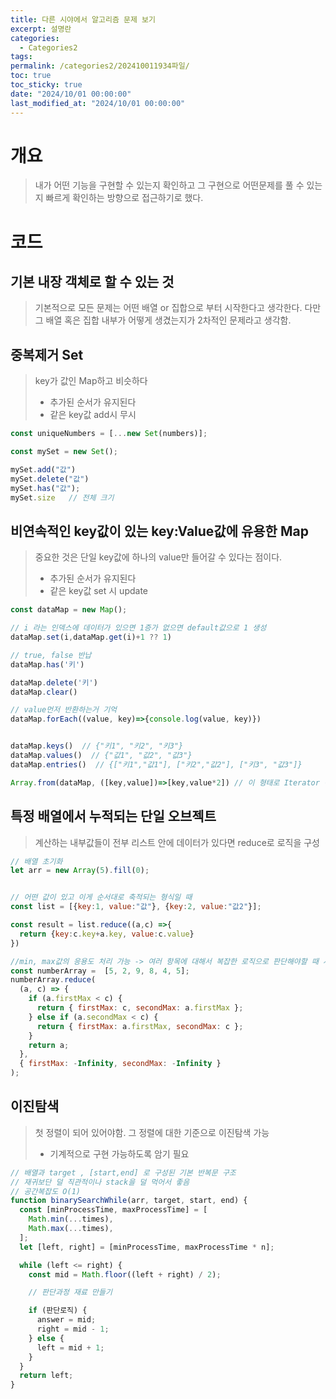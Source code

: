 ```yaml
---
title: 다른 시야에서 알고리즘 문제 보기
excerpt: 설명란
categories:
  - Categories2
tags: 
permalink: /categories2/202410011934파일/
toc: true
toc_sticky: true
date: "2024/10/01 00:00:00"
last_modified_at: "2024/10/01 00:00:00"
---
```

# 개요
> 내가 어떤 기능을 구현할 수 있는지 확인하고 그 구현으로 어떤문제를 풀 수 있는지 빠르게 확인하는 방향으로 접근하기로 했다.

# 코드
## 기본 내장 객체로 할 수 있는 것
> 기본적으로 모든 문제는 어떤 배열 or 집합으로 부터 시작한다고 생각한다. 다만 그 배열 혹은 집합 내부가 어떻게 생겼는지가 2차적인 문제라고 생각함.


## 중복제거 Set
> key가 값인 Map하고 비슷하다
> - 추가된 순서가 유지된다
> - 같은 key값 add시 무시
```js
const uniqueNumbers = [...new Set(numbers)];

const mySet = new Set();

mySet.add("값")
mySet.delete("값")
mySet.has("값");
mySet.size   // 전체 크기

```


## 비연속적인 key값이 있는 key:Value값에 유용한 Map
> 중요한 것은 단일 key값에 하나의 value만 들어갈 수 있다는 점이다.
> - 추가된 순서가 유지된다
> - 같은 key값 set 시 update
```js
const dataMap = new Map();

// i 라는 인덱스에 데이터가 있으면 1증가 없으면 default값으로 1 생성
dataMap.set(i,dataMap.get(i)+1 ?? 1)

// true, false 반납
dataMap.has('키')

dataMap.delete('키')
dataMap.clear()

// value먼저 반환하는거 기억
dataMap.forEach((value, key)=>{console.log(value, key)})


dataMap.keys()  // {"키1", "키2", "키3"}
dataMap.values()  // {"값1", "값2", "값3"}
dataMap.entries()  // {["키1","값1"], ["키2","값2"], ["키3", "값3"]}

Array.from(dataMap, ([key,value])=>[key,value*2]) // 이 형태로 Iterator 객체를 Array객체로 바꿈  O(n)

```



## 특정 배열에서 누적되는 단일 오브젝트
> 계산하는 내부값들이 전부 리스트 안에 데이터가 있다면 reduce로 로직을 구성
```js
// 배열 초기화
let arr = new Array(5).fill(0);


// 어떤 값이 있고 이게 순서대로 축적되는 형식일 때
const list = [{key:1, value:"값"}, {key:2, value:"값2"}];

const result = list.reduce((a,c) =>{
  return {key:c.key+a.key, value:c.value}
})

//min, max값의 응용도 처리 가능 -> 여러 항목에 대해서 복잡한 로직으로 판단해야할 때 사용하면 좋을듯
const numberArray =  [5, 2, 9, 8, 4, 5];
numberArray.reduce(
  (a, c) => {
    if (a.firstMax < c) {
      return { firstMax: c, secondMax: a.firstMax };
    } else if (a.secondMax < c) {
      return { firstMax: a.firstMax, secondMax: c };
    }
    return a;
  },
  { firstMax: -Infinity, secondMax: -Infinity }
);
```


## 이진탐색
> 첫 정렬이 되어 있어야함. 그 정렬에 대한 기준으로 이진탐색 가능
> - 기계적으로 구현 가능하도록 암기 필요
```js
// 배열과 target , [start,end] 로 구성된 기본 반복문 구조
// 재귀보단 덜 직관적이나 stack을 덜 먹어서 좋음
// 공간복잡도 O(1)
function binarySearchWhile(arr, target, start, end) {
  const [minProcessTime, maxProcessTime] = [
    Math.min(...times),
    Math.max(...times),
  ];
  let [left, right] = [minProcessTime, maxProcessTime * n];

  while (left <= right) {
    const mid = Math.floor((left + right) / 2);

    // 판단과정 재료 만들기

    if (판단로직) {
      answer = mid;
      right = mid - 1;
    } else {
      left = mid + 1;
    }
  }
  return left;
}
```